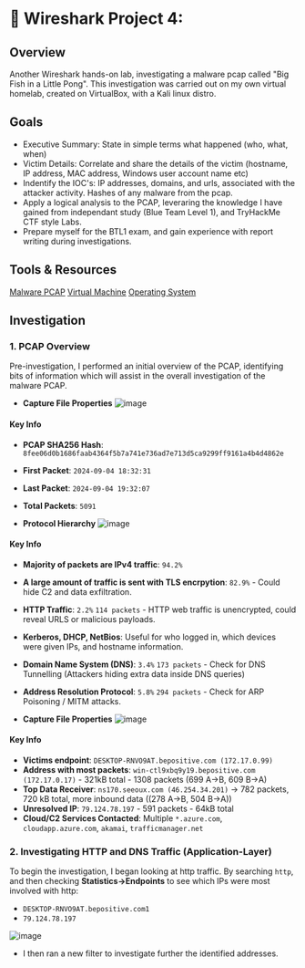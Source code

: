# 📡 Wireshark Project 4: 

## Overview
Another Wireshark hands-on lab, investigating a malware pcap called "Big Fish in a Little Pong". This investigation was carried out on my own virtual homelab, created on VirtualBox, with a Kali linux distro. 

## Goals
- Executive Summary: State in simple terms what happened (who, what, when)
- Victim Details: Correlate and share the details of the victim (hostname, IP address, MAC address, Windows user account name etc)
- Indentify the IOC's: IP addresses, domains, and urls, associated with the attacker activity. Hashes of any malware from the pcap.
- Apply a logical analysis to the PCAP, leveraring the knowledge I have gained from independant study (Blue Team Level 1), and TryHackMe CTF style Labs.
- Prepare myself for the BTL1 exam, and gain experience with report writing during investigations.

## Tools & Resources
[Malware PCAP](https://www.malware-traffic-analysis.net/2024/09/04/index.html)
[Virtual Machine](https://www.virtualbox.org/)
[Operating System](https://www.kali.org/get-kali/)

<include any tools here i.e. VT>

## Investigation
### 1. PCAP Overview
Pre-investigation, I performed an initial overview of the PCAP, identifying bits of information which will assist in the overall investigation of the malware PCAP. 

- **Capture File Properties**
![image](https://github.com/user-attachments/assets/415bd1c8-28a8-4e53-a823-5a4de8678b44)

#### Key Info
- **PCAP SHA256 Hash**: `8fee06d0b1686faab4364f5b7a741e736ad7e713d5ca9299ff9161a4b4d4862e`
- **First Packet**: `2024-09-04 18:32:31`
- **Last Packet**: `2024-09-04 19:32:07`
- **Total Packets**: `5091`

- **Protocol Hierarchy**
![image](https://github.com/user-attachments/assets/43032c7d-4b71-48de-88ab-575854eb27b4)

#### Key Info
- **Majority of packets are IPv4 traffic**: `94.2%`
- **A large amount of traffic is sent with TLS encrpytion**: `82.9%` - Could hide C2 and data exfiltration.
- **HTTP Traffic**: `2.2%` `114 packets` - HTTP web traffic is unencrypted, could reveal URLS or malicious payloads.
- **Kerberos, DHCP, NetBios**: Useful for who logged in, which devices were given IPs, and hostname information.
- **Domain Name System (DNS)**: `3.4%` `173 packets` - Check for DNS Tunnelling (Attackers hiding extra data inside DNS queries)
- **Address Resolution Protocol**: `5.8%` `294 packets` - Check for ARP Poisoning / MITM attacks. 

- **Capture File Properties**
![image](https://github.com/user-attachments/assets/25bbd600-e5eb-48b1-a4bf-d60b92a83e08)

#### Key Info
- **Victims endpoint**: `DESKTOP-RNVO9AT.bepositive.com (172.17.0.99)`
- **Address with most packets**: `win-ctl9xbq9y19.bepositive.com (172.17.0.17)` - 321kB total - 1308 packets (699 A→B, 609 B→A) 
- **Top Data Receiver**: `ns170.seeoux.com (46.254.34.201)` → 782 packets, 720 kB total, more inbound data ((278 A→B, 504 B→A))
- **Unresolved IP**: `79.124.78.197` - 591 packets - 64kB total
- **Cloud/C2 Services Contacted**: Multiple `*.azure.com`, `cloudapp.azure.com`, `akamai`, `trafficmanager.net`

### 2. Investigating HTTP and DNS Traffic (Application-Layer)
To begin the investigation, I began looking at http traffic. By searching `http`, and then checking **Statistics→Endpoints** to see which IPs were most involved with http:

- `DESKTOP-RNVO9AT.bepositive.com1`
- `79.124.78.197`

![image](https://github.com/user-attachments/assets/abe5a3a8-6e6b-4e21-ad0f-5cf7a57f621a)

- I then ran a new filter to investigate further the identified addresses.




